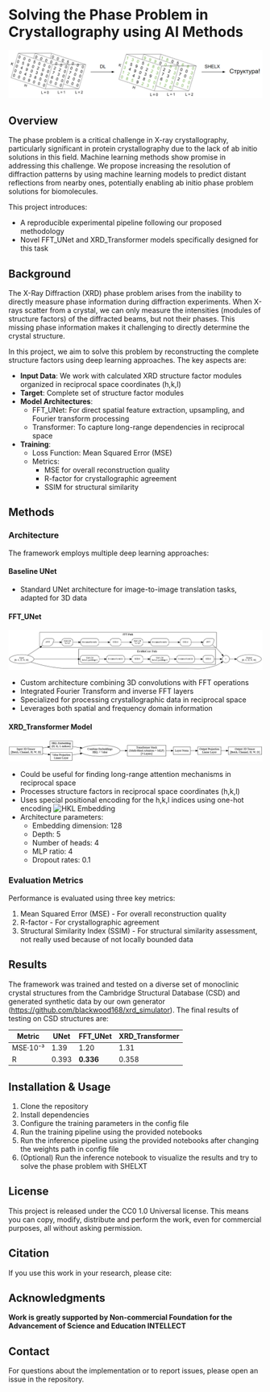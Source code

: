 # Solving the Phase Problem in Crystallography using AI Methods

![Project Image](./images/tmp_method.png)  

## Overview

The phase problem is a critical challenge in X-ray crystallography, particularly significant in protein crystallography due to the lack of ab initio solutions in this field. Machine learning methods show promise in addressing this challenge. We propose increasing the resolution of diffraction patterns by using machine learning models to predict distant reflections from nearby ones, potentially enabling ab initio phase problem solutions for biomolecules.

This project introduces:
- A reproducible experimental pipeline following our proposed methodology
- Novel FFT_UNet and XRD_Transformer models specifically designed for this task

## Background
The X-Ray Diffraction (XRD) phase problem arises from the inability to directly measure phase information during diffraction experiments. When X-rays scatter from a crystal, we can only measure the intensities (modules of structure factors) of the diffracted beams, but not their phases. This missing phase information makes it challenging to directly determine the crystal structure.

In this project, we aim to solve this problem by reconstructing the complete structure factors using deep learning approaches. The key aspects are:

- **Input Data**: We work with calculated XRD structure factor modules organized in reciprocal space coordinates (h,k,l)
- **Target**: Complete set of structure factor modules
- **Model Architectures**:
  - FFT_UNet: For direct spatial feature extraction, upsampling, and Fourier transform processing
  - Transformer: To capture long-range dependencies in reciprocal space
- **Training**:
  - Loss Function: Mean Squared Error (MSE)
  - Metrics:
    - MSE for overall reconstruction quality
    - R-factor for crystallographic agreement
    - SSIM for structural similarity

## Methods

### Architecture
The framework employs multiple deep learning approaches:

#### Baseline UNet
- Standard UNet architecture for image-to-image translation tasks, adapted for 3D data

#### FFT_UNet
![ResFBlock](./images/resf_block_architecture.png)
- Custom architecture combining 3D convolutions with FFT operations
- Integrated Fourier Transform and inverse FFT layers
- Specialized for processing crystallographic data in reciprocal space
- Leverages both spatial and frequency domain information

#### XRD_Transformer Model
![Transformer Architecture](./images/transformer.png)
- Could be useful for finding long-range attention mechanisms in reciprocal space
- Processes structure factors in reciprocal space coordinates (h,k,l)
- Uses special positional encoding for the h,k,l indices using one-hot encoding
![HKL Embedding](./images/hkl_embedding.png)
- Architecture parameters:
  - Embedding dimension: 128
  - Depth: 5
  - Number of heads: 4
  - MLP ratio: 4
  - Dropout rates: 0.1

### Evaluation Metrics
Performance is evaluated using three key metrics:
1. Mean Squared Error (MSE) - For overall reconstruction quality
2. R-factor - For crystallographic agreement
3. Structural Similarity Index (SSIM) - For structural similarity assessment, not really used because of not locally bounded data

## Results
The framework was trained and tested on a diverse set of monoclinic crystal structures from the Cambridge Structural Database (CSD) and generated synthetic data by our own generator (https://github.com/blackwood168/xrd_simulator). The final results of testing on CSD structures are:

| Metric | UNet | FFT_UNet | XRD_Transformer |
|--------|------|----------|-----------------|
| MSE·10⁻³ | 1.39 | 1.20 | 1.31 |
| R | 0.393 | **0.336** | 0.358 |


## Installation & Usage
1. Clone the repository
2. Install dependencies
3. Configure the training parameters in the config file
4. Run the training pipeline using the provided notebooks
5. Run the inference pipeline using the provided notebooks after changing the weights path in config file
6. (Optional) Run the inference notebook to visualize the results and try to solve the phase problem with SHELXT

## License
This project is released under the CC0 1.0 Universal license. This means you can copy, modify, distribute and perform the work, even for commercial purposes, all without asking permission.

## Citation
If you use this work in your research, please cite:

## Acknowledgments
**Work is greatly supported by Non-commercial Foundation for the Advancement of Science and Education INTELLECT**

## Contact
For questions about the implementation or to report issues, please open an issue in the repository.